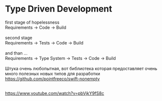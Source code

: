 # Type Driven Development 

first stage of hopelessness \
Requirements -> Code -> Build \
\
second stage \
Requirements -> Tests -> Code -> Build \
\
and than ... \
Requirements -> Type System -> Tests -> Code -> Build \
\
Штука очень любопытная, вот библиотека которая предоставляет очень много полезных новых типов для разработки \
https://github.com/pointfreeco/swift-nonempty

\
https://www.youtube.com/watch?v=pbVjkY9fS8c
